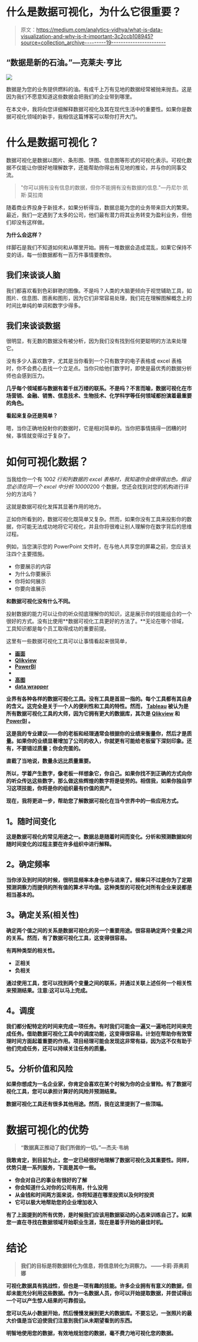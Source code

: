 # 什么是数据可视化，为什么它很重要？

> 原文：<https://medium.com/analytics-vidhya/what-is-data-visualization-and-why-is-it-important-3c2ccb108945?source=collection_archive---------19----------------------->

## “数据是新的石油。”—克莱夫·亨比

![](img/a7f5eb7477abf7b8d0b7070347744c53.png)

数据是为您的业务提供燃料的油。有成千上万有见地的数据经常被抛来抛去。这是因为我们不愿意知道这些数据会把我们的企业带到哪里。

在本文中，我将向您详细解释数据可视化及其在现代生活中的重要性。如果你是数据可视化领域的新手，我相信这篇博客可以帮你打开大门。

# **什么是数据可视化？**

数据可视化是数据以图片、条形图、饼图、信息图等形式的可视化表示。可视化数据不仅能让你很好地理解数字，还能帮助你得出有见地的推论，并与你的同事交流。

> "你可以拥有没有信息的数据，但你不能拥有没有数据的信息."—丹尼尔·凯斯·莫拉南

随着商业界投身于新技术，如果分析得当，数据总能为您的业务带来巨大的繁荣。最近，我们一定遇到了太多的公司，他们最有潜力将其业务转变为盈利业务，但他们却没有这样做。

**为什么会这样？**

绊脚石是我们不知道如何和从哪里开始。拥有一堆数据会造成混乱，如果它保持不变的话，每一份数据都有一百万件事情要教你。

## **我们来谈谈人脑**

我们都喜欢看到色彩鲜艳的图像。不是吗？人类的大脑更倾向于视觉辅助工具，如图片、信息图、图表和图形，因为它们非常容易处理，我们花在理解图解概念上的时间比单纯的单词和数字少得多。

## **我们来谈谈数据**

很明显，有无数的数据没有被分析，因为我们没有找到任何更聪明的方法来处理它。

没有多少人喜欢数字，尤其是当你看到一个只有数字的电子表格或 excel 表格时，你不会费心去找一个立足点。当你只给他们数字时，即使是最优秀的数据分析师也会感到压力。

**几乎每个领域都与数据有着千丝万缕的联系。不是吗？不言而喻，数据可视化在市场营销、金融、销售、信息技术、生物技术、化学科学等任何领域都扮演着最重要的角色。**

**看起来复杂还是简单？**

嗯，当你正确地投射你的数据时，它是相对简单的。当你把事情搞得一团糟的时候，事情就变得过于复杂了。

# **如何可视化数据？**

当我给你一个有 100*2 行和列数据的 excel 表格时，我知道你会做得很出色。假设您必须在同一个 excel 中分析 10000*200 个数据，您还会找到对您的机构进行评分的方法吗？

这就是数据可视化发挥其显著作用的地方。

正如你所看到的，数据可视化既简单又复杂。然而，如果你没有工具来投影你的数据，你可能无法成功地将它可视化，并且你将很难让别人理解你在数字背后的思维过程。

例如，当您演示您的 PowerPoint 文件时，在与他人共享您的屏幕之前，您应该关注四个主要措施。

*   你要展示的内容
*   为什么你要展示
*   你将如何展示
*   你要向谁展示

**和数据可视化没有什么不同。**

投射数据的能力可以让你的听众彻底理解你的知识，这是展示你的技能组合的一个很好的方式。没有比使用**数据可视化工具更好的方法了。**无论在哪个领域，工具知识都是每个员工取得成功的重要前提。

这里有一些数据可视化工具可以让事情看起来很简单，

*   [**画面**](https://www.tableau.com/)
*   [**Qlikview**](https://www.qlik.com/us/)
*   [**PowerBI**](https://powerbi.microsoft.com/en-us/)
*   [](https://www.fusioncharts.com/)
*   **[**高图**](https://www.highcharts.com/?__cf_chl_jschl_tk__=0a5e9f110abb523972e72d145d1a40f17cf623c8-1592288536-0-Adcjau9Mgk8ZJ62YoPO1a0n59Go9f64gMXlfRf_GvH4TM6cSEgVf5oid0Ot4SgVAPZxyiFijvfX3s-XYmz1MJ_eAzZ9FQOnFczU4lubR_LRSU-sSVC8qETyxg_xhntSme6wEKXejTxnUkrS-Gm1ibVe7PTE2NzBziRlEoVdBdSK1AnGT4bV0T5JX42rACtGUOG_NC7v8Jj58IewqHn2M8a4CMD02GKi2gIJXN6AKviEzYTcuYkxy9S4AZ-ng19q2SSoWv8jQjIsWblcyeCqyqSWS-Ry-BMwv938-nCp-_rtO-jcHufk27wmrqJZjJSwxAEDMwEdCBzTdtGoM_BK-GOA)**
*   **[data wrapper](https://www.datawrapper.de/)**

**业界有各种各样的数据可视化工具。没有工具是首屈一指的。每个工具都有其自身的含义。这完全是关于一个人的便利性和工具的特性。然而， [Tableau](https://www.tableau.com/) 被认为是所有数据可视化工具的大师，因为它拥有更大的数据库，其次是 [Qlikview](https://www.qlik.com/us/) 和 [PowerBI](https://powerbi.microsoft.com/en-us/) 。**

**这是我的专业建议——你的老板和经理通常会根据你的业绩来衡量你，然后才是质量。如果你的业绩显著增加了公司的收入，你就更有可能给老板留下深刻印象。还有，不要错过质量；你会完蛋的。**

**直截了当地说，数量永远比质量重要。**

**所以，学着产生数字，像老板一样想象它，你自己。如果你找不到正确的方式向你的听众传达这些数字，那么做这些辉煌的数字将是徒劳的。相信我，如果你独自学习这项技能，你将是你的组织最有价值的资产。**

**现在，我将更进一步，帮助您了解数据可视化在当今世界中的一些应用方式。**

## ****1。随时间变化****

**这是数据可视化的常见用途之一。数据总是随着时间而变化。分析和预测数据如何随时间变化的过程主要在许多组织中进行解释。**

## ****2。确定频率****

**当你涉及到时间的时候，很明显频率本身也参与进来了。频率只不过是你为了定期预测洞察力而提供的所有值的算术平均值。这种类型的可视化对所有企业来说都是相当基本的。**

## ****3。确定关系(相关性)****

**确定两个值之间的关系是数据可视化的另一个重要用途。很容易确定两个变量之间的关系。然而，有了数据可视化工具，这变得很容易。**

**有两种类型的相关性。**

*   ****正相关****
*   ****负相关****

**通过使用工具，您可以找到两个变量之间的联系，并通过关联上述任何一个相关性来预测结果。注意:这可以马上完成。**

## ****4。调度****

**我们都分配特定的时间来完成一项任务。有时我们可能会一遍又一遍地花时间来完成任务。借助数据可视化工具中的调度功能，这变得很容易。计划在帮助你有效管理时间方面起着重要的作用。项目经理可能会发现这非常有益，因为这不仅有助于他们完成任务，还可以持续关注任务的质量。**

## ****5。分析价值和风险****

**如果你想成为一名企业家，你肯定会喜欢在某个时候为你的企业冒险。有了数据可视化工具，您可以承担计算好的风险并预测结果。**

**数据可视化工具还有很多其他用途。然而，我在这里提到了一些顶端。**

# **数据可视化的优势**

> **“数据真正推动了我们所做的一切。”—杰夫·韦纳**

**我敢肯定，到目前为止，您一定已经很好地理解了数据可视化及其重要性。同样，优势只是一系列服务，下面是其中一些。**

*   **你会对自己的事业有很好的了解**
*   **你会知道什么对你的公司有用，什么没用**
*   **从金钱和时间两方面来说，你将知道在哪里投资以及何时投资**
*   **它可以极大地帮助您的企业增加收入**

**有了上面提到的所有优势，是时候我们应该用数据驱动的心态来训练自己了。如果您一直在寻找在数据领域开始职业生涯，现在是着手开始的最佳时机。**

# **结论**

> ****我们的目标是将数据转化为信息，将信息转化为洞察力。**
> ——卡莉·菲奥莉娜**

**可视化数据具有挑战性，但也是一项有趣的技能。许多企业拥有有意义的数据，但却未能充分利用这些数据。作为一名数据人员，你可以开始提取数据，并尝试得出一个可以产生惊人结果的可靠假设。**

**您可以先从小数据开始，然后慢慢发展到更大的数据库。不要忘记，**一张照片的最大价值是当它迫使我们注意到我们从未期望看到的东西**。**

**明智地使用您的数据，有效地规划您的数据，毫不费力地可视化您的数据。**
